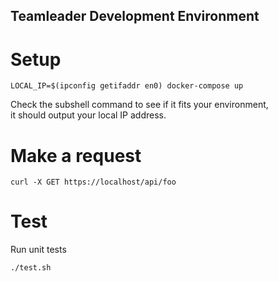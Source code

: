 Teamleader Development Environment
---

# Setup
```
LOCAL_IP=$(ipconfig getifaddr en0) docker-compose up
```
Check the subshell command to see if it fits your environment,  
it should output your local IP address.

# Make a request
```
curl -X GET https://localhost/api/foo
```

# Test
Run unit tests
```
./test.sh
```
